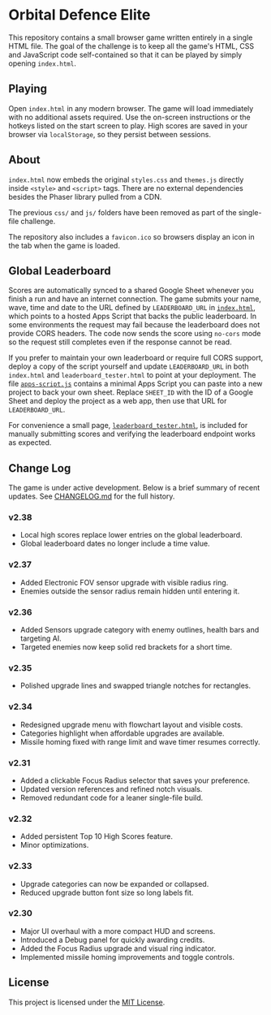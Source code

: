 # Orbital Defence Elite

This repository contains a small browser game written entirely in a single HTML file. The goal of the challenge is to keep all the game's HTML, CSS and JavaScript code self-contained so that it can be played by simply opening `index.html`.

## Playing

Open `index.html` in any modern browser. The game will load immediately with no additional assets required. Use the on-screen instructions or the hotkeys listed on the start screen to play.
High scores are saved in your browser via `localStorage`, so they persist between sessions.

## About

`index.html` now embeds the original `styles.css` and `themes.js` directly inside `<style>` and `<script>` tags. There are no external dependencies besides the Phaser library pulled from a CDN.

The previous `css/` and `js/` folders have been removed as part of the single-file challenge.

The repository also includes a `favicon.ico` so browsers display an icon in the
tab when the game is loaded.

## Global Leaderboard

Scores are automatically synced to a shared Google Sheet whenever you finish a
run and have an internet connection. The game submits your name, wave, time and
date to the URL defined by `LEADERBOARD_URL` in
[`index.html`](index.html), which points to a hosted Apps Script that backs the
public leaderboard. In some environments the request may fail because the
leaderboard does not provide CORS headers. The code now sends the score using
`no-cors` mode so the request still completes even if the response cannot be
read.

If you prefer to maintain your own leaderboard or require full CORS support,
deploy a copy of the script yourself and update `LEADERBOARD_URL` in both
`index.html` and `leaderboard_tester.html` to point at your deployment. The file
[`apps-script.js`](apps-script.js) contains a minimal Apps Script you can paste
into a new project to back your own sheet. Replace `SHEET_ID` with the ID of a
Google Sheet and deploy the project as a web app, then use that URL for
`LEADERBOARD_URL`.

For convenience a small page, [`leaderboard_tester.html`](leaderboard_tester.html),
is included for manually submitting scores and verifying the leaderboard
endpoint works as expected.

## Change Log

The game is under active development. Below is a brief summary of recent updates.
See [CHANGELOG.md](CHANGELOG.md) for the full history.

### v2.38
- Local high scores replace lower entries on the global leaderboard.
- Global leaderboard dates no longer include a time value.

### v2.37
- Added Electronic FOV sensor upgrade with visible radius ring.
- Enemies outside the sensor radius remain hidden until entering it.

### v2.36
- Added Sensors upgrade category with enemy outlines, health bars and targeting AI.
- Targeted enemies now keep solid red brackets for a short time.

### v2.35
- Polished upgrade lines and swapped triangle notches for rectangles.

### v2.34
- Redesigned upgrade menu with flowchart layout and visible costs.
- Categories highlight when affordable upgrades are available.
- Missile homing fixed with range limit and wave timer resumes correctly.

### v2.31
- Added a clickable Focus Radius selector that saves your preference.
- Updated version references and refined notch visuals.
- Removed redundant code for a leaner single-file build.

### v2.32
- Added persistent Top 10 High Scores feature.
- Minor optimizations.

### v2.33
- Upgrade categories can now be expanded or collapsed.
- Reduced upgrade button font size so long labels fit.

### v2.30
- Major UI overhaul with a more compact HUD and screens.
- Introduced a Debug panel for quickly awarding credits.
- Added the Focus Radius upgrade and visual ring indicator.
- Implemented missile homing improvements and toggle controls.

## License

This project is licensed under the [MIT License](LICENSE).
